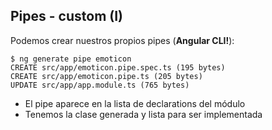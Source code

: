 ## Pipes - custom (I)

Podemos crear nuestros propios pipes (**Angular CLI!**):

```shell
$ ng generate pipe emoticon 
CREATE src/app/emoticon.pipe.spec.ts (195 bytes)
CREATE src/app/emoticon.pipe.ts (205 bytes)
UPDATE src/app/app.module.ts (765 bytes)
```

- El pipe aparece en la lista de declarations del módulo
- Tenemos la clase generada y lista para ser implementada

